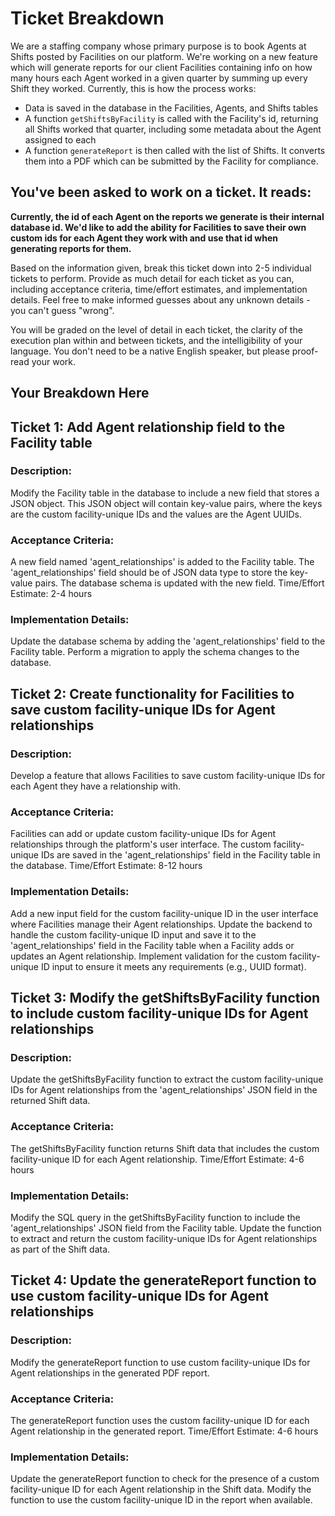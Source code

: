 # Ticket Breakdown
We are a staffing company whose primary purpose is to book Agents at Shifts posted by Facilities on our platform. We're working on a new feature which will generate reports for our client Facilities containing info on how many hours each Agent worked in a given quarter by summing up every Shift they worked. Currently, this is how the process works:

- Data is saved in the database in the Facilities, Agents, and Shifts tables
- A function `getShiftsByFacility` is called with the Facility's id, returning all Shifts worked that quarter, including some metadata about the Agent assigned to each
- A function `generateReport` is then called with the list of Shifts. It converts them into a PDF which can be submitted by the Facility for compliance.

## You've been asked to work on a ticket. It reads:

**Currently, the id of each Agent on the reports we generate is their internal database id. We'd like to add the ability for Facilities to save their own custom ids for each Agent they work with and use that id when generating reports for them.**


Based on the information given, break this ticket down into 2-5 individual tickets to perform. Provide as much detail for each ticket as you can, including acceptance criteria, time/effort estimates, and implementation details. Feel free to make informed guesses about any unknown details - you can't guess "wrong".


You will be graded on the level of detail in each ticket, the clarity of the execution plan within and between tickets, and the intelligibility of your language. You don't need to be a native English speaker, but please proof-read your work.

## Your Breakdown Here

## Ticket 1: Add Agent relationship field to the Facility table
### Description:
Modify the Facility table in the database to include a new field that stores a JSON object. This JSON object will contain key-value pairs, where the keys are the custom facility-unique IDs and the values are the Agent UUIDs.

### Acceptance Criteria:

A new field named 'agent_relationships' is added to the Facility table.
The 'agent_relationships' field should be of JSON data type to store the key-value pairs.
The database schema is updated with the new field.
Time/Effort Estimate:
2-4 hours

### Implementation Details:

Update the database schema by adding the 'agent_relationships' field to the Facility table.
Perform a migration to apply the schema changes to the database.

## Ticket 2: Create functionality for Facilities to save custom facility-unique IDs for Agent relationships
### Description:
Develop a feature that allows Facilities to save custom facility-unique IDs for each Agent they have a relationship with.

### Acceptance Criteria:

Facilities can add or update custom facility-unique IDs for Agent relationships through the platform's user interface.
The custom facility-unique IDs are saved in the 'agent_relationships' field in the Facility table in the database.
Time/Effort Estimate:
8-12 hours

### Implementation Details:

Add a new input field for the custom facility-unique ID in the user interface where Facilities manage their Agent relationships.
Update the backend to handle the custom facility-unique ID input and save it to the 'agent_relationships' field in the Facility table when a Facility adds or updates an Agent relationship.
Implement validation for the custom facility-unique ID input to ensure it meets any requirements (e.g., UUID format).

## Ticket 3: Modify the getShiftsByFacility function to include custom facility-unique IDs for Agent relationships
### Description:
Update the getShiftsByFacility function to extract the custom facility-unique IDs for Agent relationships from the 'agent_relationships' JSON field in the returned Shift data.

### Acceptance Criteria:

The getShiftsByFacility function returns Shift data that includes the custom facility-unique ID for each Agent relationship.
Time/Effort Estimate:
4-6 hours

### Implementation Details:

Modify the SQL query in the getShiftsByFacility function to include the 'agent_relationships' JSON field from the Facility table.
Update the function to extract and return the custom facility-unique IDs for Agent relationships as part of the Shift data.

## Ticket 4: Update the generateReport function to use custom facility-unique IDs for Agent relationships
### Description:
Modify the generateReport function to use custom facility-unique IDs for Agent relationships in the generated PDF report.

### Acceptance Criteria:

The generateReport function uses the custom facility-unique ID for each Agent relationship in the generated report.
Time/Effort Estimate:
4-6 hours

### Implementation Details:

Update the generateReport function to check for the presence of a custom facility-unique ID for each Agent relationship in the Shift data.
Modify the function to use the custom facility-unique ID in the report when available.
